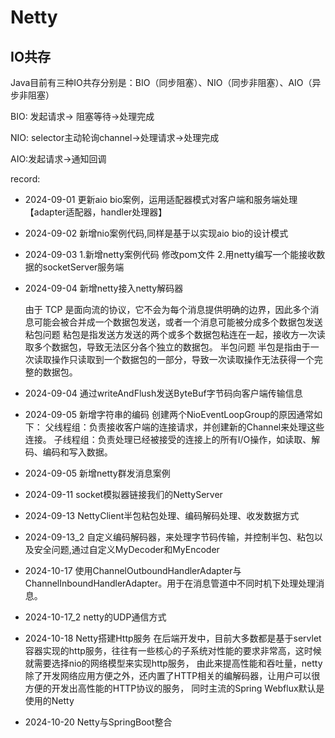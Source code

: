 # Netty

## IO共存

Java目前有三种IO共存分别是：BIO（同步阻塞）、NIO（同步非阻塞）、AIO（异步非阻塞）

BIO: 发起请求→ 阻塞等待→处理完成

NIO: selector主动轮询channel→处理请求→处理完成

AIO:发起请求→通知回调

record:

- 2024-09-01 更新aio bio案例，运用适配器模式对客户端和服务端处理【adapter适配器，handler处理器】
- 2024-09-02 新增nio案例代码,同样是基于以实现aio bio的设计模式
- 2024-09-03 1.新增netty案例代码 修改pom文件 2.用netty编写一个能接收数据的socketServer服务端
- 2024-09-04 新增netty接入netty解码器

  由于 TCP 是面向流的协议，它不会为每个消息提供明确的边界，因此多个消息可能会被合并成一个数据包发送，或者一个消息可能被分成多个数据包发送
   粘包问题
     粘包是指发送方发送的两个或多个数据包粘连在一起，接收方一次读取多个数据包，导致无法区分各个独立的数据包。
   半包问题
     半包是指由于一次读取操作只读取到一个数据包的一部分，导致一次读取操作无法获得一个完整的数据包。

- 2024-09-04 通过writeAndFlush发送ByteBuf字节码向客户端传输信息
- 2024-09-05 新增字符串的编码
  创建两个NioEventLoopGroup的原因通常如下：
  父线程组：负责接收客户端的连接请求，并创建新的Channel来处理这些连接。
  子线程组：负责处理已经被接受的连接上的所有I/O操作，如读取、解码、编码和写入数据。
- 2024-09-05 新增netty群发消息案例
- 2024-09-11 socket模拟器链接我们的NettyServer
- 2024-09-13 NettyClient半包粘包处理、编码解码处理、收发数据方式
- 2024-09-13_2 自定义编码解码器，来处理字节码传输，并控制半包、粘包以及安全问题,通过自定义MyDecoder和MyEncoder
- 2024-10-17 使用ChannelOutboundHandlerAdapter与ChannelInboundHandlerAdapter。用于在消息管道中不同时机下处理处理消息。
- 2024-10-17_2 netty的UDP通信方式
- 2024-10-18 Netty搭建Http服务
  在后端开发中，目前大多数都是基于servlet容器实现的http服务，往往有一些核心的子系统对性能的要求非常高，这时候就需要选择nio的网络模型来实现http服务，
  由此来提高性能和吞吐量，netty除了开发网络应用方便之外，还内置了HTTP相关的编解码器，让用户可以很方便的开发出高性能的HTTP协议的服务，
  同时主流的Spring Webflux默认是使用的Netty

- 2024-10-20 Netty与SpringBoot整合

